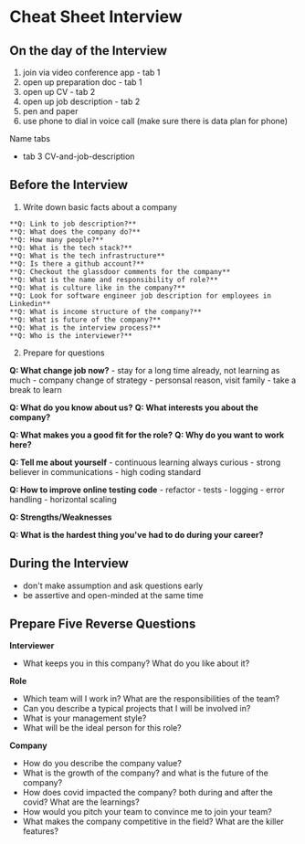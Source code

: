 # Cheat Sheet Interview

## On the day of the Interview

1. join via video conference app      - tab 1
1. open up preparation doc            - tab 1
1. open up CV                         - tab 2
1. open up job description            - tab 2
1. pen and paper
1. use phone to dial in voice call (make sure there is data plan for phone)

Name tabs

- tab 3 CV-and-job-description

## Before the Interview

1. Write down basic facts about a company

```
**Q: Link to job description?**
**Q: What does the company do?**
**Q: How many people?**
**Q: What is the tech stack?**
**Q: What is the tech infrastructure**
**Q: Is there a github account?**
**Q: Checkout the glassdoor comments for the company**
**Q: What is the name and responsibility of role?**
**Q: What is culture like in the company?**
**Q: Look for software engineer job description for employees in Linkedin**
**Q: What is income structure of the company?**
**Q: What is future of the company?**
**Q: What is the interview process?**
**Q: Who is the interviewer?**
```

2. Prepare for questions

**Q: What change job now?**
\- stay for a long time already, not learning as much
\- company change of strategy
\- personsal reason, visit family
\- take a break to learn

**Q: What do you know about us?**
**Q: What interests you about the company?**

**Q: What makes you a good fit for the role?**
**Q: Why do you want to work here?**

**Q: Tell me about yourself**
\- continuous learning always curious
\- strong believer in communications
\- high coding standard

**Q: How to improve online testing code**
\- refactor
\- tests
\- logging
\- error handling
\- horizontal scaling

**Q: Strengths/Weaknesses**

**Q: What is the hardest thing you've had to do during your career?**

## During the Interview

- don't make assumption and ask questions early
- be assertive and open-minded at the same time

## Prepare Five Reverse Questions

**Interviewer**

- What keeps you in this company? What do you like about it?

**Role**

- Which team will I work in? What are the responsibilities of the team?
- Can you describe a typical projects that I will be involved in?
- What is your management style?
- What will be the ideal person for this role?

**Company**

- How do you describe the company value?
- What is the growth of the company? and what is the future of the company?
- How does covid impacted the company? both during and after the covid? What are the learnings?
- How would you pitch your team to convince me to join your team?
- What makes the company competitive in the field? What are the killer features?
